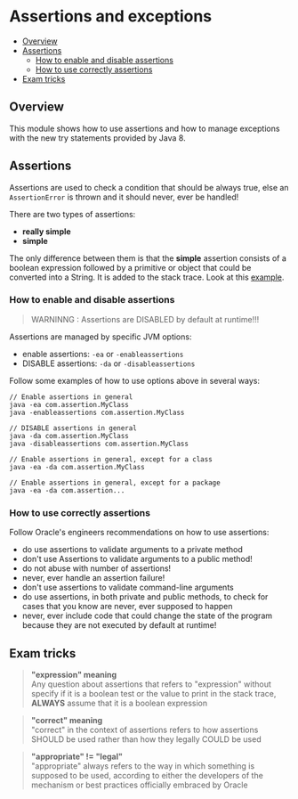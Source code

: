 # Assertions and exceptions
+ [Overview](#overview)
+ [Assertions](#assertions)
    - [How to enable and disable assertions](#how-to-enable-and-disable-assertions)
    - [How to use correctly assertions](#how-to-use-correctly-assertions)
+ [Exam tricks](#exam-tricks)


## Overview
This module shows how to use assertions and how to manage exceptions with the new try statements provided by Java 8.

## Assertions
Assertions are used to check a condition that should be always true, else an ``AssertionError`` is thrown and it should never, ever be handled!

There are two types of assertions:
 * __really simple__
 * __simple__

The only difference between them is that the __simple__ assertion consists of a boolean expression followed by a primitive or object that could be converted into a String. 
It is added to the stack trace. Look at this [example](/src/assertion/Assertion.java).

### How to enable and disable assertions

> WARNINNG : Assertions are DISABLED by default at runtime!!!

Assertions are managed by specific JVM options:
 * enable assertions: ``-ea`` or ``-enableassertions`` 
 * DISABLE assertions: ``-da`` or ``-disableassertions`` 

Follow some examples of how to use options above in several ways: 
```
// Enable assertions in general
java -ea com.assertion.MyClass
java -enableassertions com.assertion.MyClass

// DISABLE assertions in general
java -da com.assertion.MyClass
java -disableassertions com.assertion.MyClass

// Enable assertions in general, except for a class
java -ea -da com.assertion.MyClass

// Enable assertions in general, except for a package
java -ea -da com.assertion...
```

### How to use correctly assertions
Follow Oracle's engineers recommendations on how to use assertions:
 * do use assertions to validate arguments to a private method
 * don't use Assertions to validate arguments to a public method!
 * do not abuse with number of assertions!
 * never, ever handle an assertion failure!
 * don't use assertions to validate command-line arguments
 * do use assertions, in both private and public methods, to check for cases that you know are never, ever supposed to happen
 * never, ever include code that could change the state of the program because they are not executed by default at runtime!
 
## Exam tricks
> **"expression" meaning** \
> Any question about assertions that refers to "expression" without specify if it is a boolean test or 
> the value to print in the stack trace, **ALWAYS** assume that it is a boolean expression 

> **"correct" meaning** \
> "correct" in the context of assertions refers to how assertions SHOULD be used rather than how they legally COULD be used

> **"appropriate" != "legal"** \
>"appropriate" always refers to the way in which something is supposed to be used, according to either 
> the developers of the mechanism or best practices officially embraced by Oracle